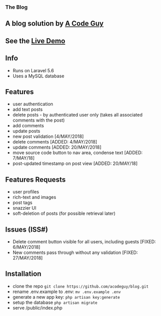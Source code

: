 ### The Blog
## A blog solution by [A Code Guy](https://acodeguy.com)
## See the [Live Demo](https://blog.acodeguy.com)

## Info
- Runs on Laravel 5.6
- Uses a MySQL database

## Features
- user authentication
- add text posts
- delete posts - by authenticated user only (takes all associated comments with the post)
- add comments
- update posts
- new post validation [4/MAY/2018]
- delete comments [ADDED: 4/MAY/2018]
- update comments [ADDED: 20/MAY/2018]
- move source code button to nav area, condense text [ADDED: 7/MAY/18]
- post-updated timestamp on post view [ADDED: 20/MAY/18]

## Features Requests
- user profiles
- rich-text and images
- post tags
- snazzier UI
- soft-deletion of posts (for possible retrieval later)

## Issues (ISS#)
- Delete comment button visible for all users, including guests [FIXED: 6/MAY/2018]
- New comments pass through without any validation [FIXED: 27/MAY/2018]


## Installation
- clone the repo `git clone https://github.com/acodeguy/blog.git`
- rename .env.example to .env: `mv .env.example .env`
- generate a new app key: `php artisan key:generate`
- setup the database `php artisan migrate`
- serve /public/index.php

